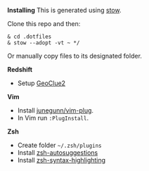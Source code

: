 **Installing**
This is generated using [stow](https://www.gnu.org/software/stow/).

Clone this repo and then:

```
& cd .dotfiles
& stow --adopt -vt ~ */
```

Or manually copy files to its designated folder.

**Redshift**
* Setup [GeoClue2](https://wiki.archlinux.org/title/Redshift#Automatic_location_based_on_GeoClue2)

**Vim**
* Install [junegunn/vim-plug](https://github.com/junegunn/vim-plug).
* In Vim run `:PlugInstall`.

**Zsh**
* Create folder `~/.zsh/plugins`
* Install [zsh-autosuggestions](https://github.com/zsh-users/zsh-autosuggestions)
* Install [zsh-syntax-highlighting](https://github.com/zsh-users/zsh-syntax-highlighting)
